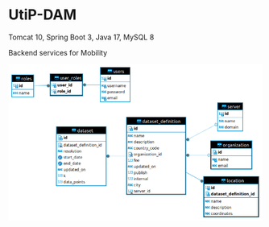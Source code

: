 # UtiP-DAM

Tomcat 10, Spring Boot 3, Java 17, MySQL 8

Backend services for Mobility

![alt text](https://raw.githubusercontent.com/janine-cs/UtiP-DAM/main/Mobility/src/main/resources/utip_dam.png)
